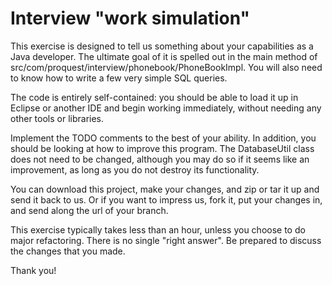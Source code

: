 Interview "work simulation"
==========

This exercise is designed to tell us something about your capabilities as a Java developer.
The ultimate goal of it is spelled out in the main method of src/com/proquest/interview/phonebook/PhoneBookImpl.
You will also need to know how to write a few very simple SQL queries.

The code is entirely self-contained: you should be able to load it up in Eclipse or another IDE 
and begin working immediately, without needing any other tools or libraries.

Implement the TODO comments to the best of your ability.  In addition, you should be looking 
at how to improve this program.  The DatabaseUtil class does not need to be changed, 
although you may do so if it seems like an improvement, as long as you do not destroy its functionality.

You can download this project, make your changes, and zip or tar it up and send it back to us.
Or if you want to impress us, fork it, put your changes in, and send along the url of your branch.

This exercise typically takes less than an hour, unless you choose to do major refactoring.
There is no single "right answer".  Be prepared to discuss the changes that you made.

Thank you!
